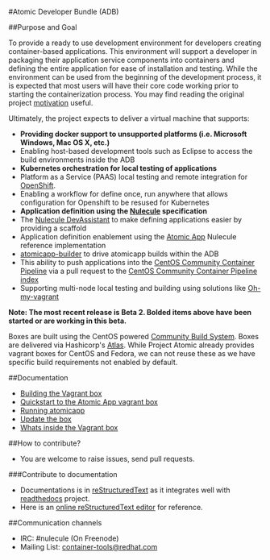 #Atomic Developer Bundle (ADB)

##Purpose and Goal

To provide a ready to use development environment for developers creating container-based applications.  This environment will support a developer in packaging their application service components into containers and defining the entire application for ease of installation and testing.  While the environment can be used from the beginning of the development process, it is expected that most users will have their core code working prior to starting the containerization process.  You may find reading the original project [motivation](docs/motivation.md) useful.

Ultimately, the project expects to deliver a virtual machine that supports:

* **Providing docker support to unsupported platforms (i.e. Microsoft Windows, Mac OS X, etc.)**
* Enabling host-based development tools such as Eclipse to access the build environments inside the ADB
* **Kubernetes orchestration for local testing of applications**
* Platform as a Service (PAAS) local testing and remote integration for [OpenShift](https://github.com/openshift).
* Enabling a workflow for define once, run anywhere that allows configuration for Openshift to be resused for Kubernetes
* **Application definition using the [Nulecule](https://github.com/projectatomic/nulecule) specification**
* The [Nulecule DevAssistant](https://github.com/devassistant/dap-nulecule) to make defining applications easier by providing a scaffold
* Application definition enablement using the [Atomic App](https://github.com/projectatomic/atomicapp) Nulecule reference implementation
* [atomicapp-builder](https://github.com/bkabrda/atomicapp-builder) to drive atomicapp builds within the ADB
* This ability to push applications into the [CentOS Community Container Pipeline](http://wiki.centos.org/ContainerPipeline) via a pull request to the [CentOS Community Container Pipeline index](https://github.com/kbsingh/cccp-index)
* Supporting multi-node local testing and building using solutions like [Oh-my-vagrant](https://github.com/purpleidea/oh-my-vagrant)

**Note: The most recent release is Beta 2.  Bolded items above have been started or are working in this beta.**

Boxes are built using the CentOS powered [Community Build System](http://cbs.centos.org/koji/).  Boxes are delivered via Hashicorp's [Atlas](https://atlas.hashicorp.com/atomicapp/boxes/dev).  While Project Atomic already provides vagrant boxes for CentOS and Fedora, we can not reuse these as we have specific build requirements not enabled by default.

##Documentation

* [Building the Vagrant box](docs/build.rst)
* [Quickstart to the Atomic App vagrant box](docs/quickstart.rst)
* [Running atomicapp](docs/runningatomicapp.rst)
* [Update the box](docs/updating-thebox.rst)
* [Whats inside the Vagrant box](docs/whatsinside.rst)

##How to contribute?

* You are welcome to raise issues, send pull requests.

###Contribute to documentation

* Documentations is in [reStructuredText](http://docutils.sourceforge.net/rst.html) as it integrates well with [readthedocs](https://readthedocs.org) project.
* Here is an [online reStructuredText editor](http://rst.ninjs.org) for reference.

##Communication channels

* IRC: #nulecule (On Freenode)
* Mailing List: [container-tools@redhat.com](https://www.redhat.com/mailman/listinfo/container-tools)
